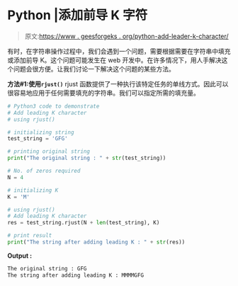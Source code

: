 # Python |添加前导 K 字符

> 原文:[https://www . geesforgeks . org/python-add-leader-k-character/](https://www.geeksforgeeks.org/python-add-leading-k-character/)

有时，在字符串操作过程中，我们会遇到一个问题，需要根据需要在字符串中填充或添加前导 K。这个问题可能发生在 web 开发中。在许多情况下，用人手解决这个问题会很方便。让我们讨论一下解决这个问题的某些方法。

**方法#1:使用`rjust()`**
rjust 函数提供了一种执行该特定任务的单线方式。因此可以很容易地应用于任何需要填充的字符串。我们可以指定所需的填充量。

```py
# Python3 code to demonstrate 
# Add leading K character
# using rjust() 

# initializing string 
test_string = 'GFG'

# printing original string 
print("The original string : " + str(test_string)) 

# No. of zeros required 
N = 4

# initializing K 
K = 'M'

# using rjust() 
# Add leading K character
res = test_string.rjust(N + len(test_string), K) 

# print result 
print("The string after adding leading K : " + str(res)) 
```

**Output :**

```py
The original string : GFG
The string after adding leading K : MMMMGFG

```